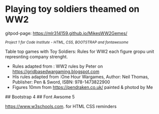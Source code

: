 # Playing toy soldiers theamed on WW2
gitpod-page: https://mlr314159.github.io/MikesWW2Gemes/

<p style = "font-style:italic; font-size:smaller;">Project 1 for Code Institute - HTML, CSS, BOOTSTRAP and fontawesome</p>
<p>
	Table top games with Toy Soldiers: Rules for WW2 each figure gropu unit represnting company strenght.
	<ul>
		<li>Rules adapted from : WW2 rules by Peter on <a href ="https://gridbasedwargaming.blogspot.com" target="_blank">https://gridbasedwargaming.blogspot.com</a></li>
		<li>His rules adapted from :One Hour Wargames, Author: Neil Thomas, Publisher: Pen & Sword, ISBN: 978-1473822900</li>
		<li>Figures 10mm from <a href ="https://pendraken.co.uk/" target="_blank">https://pendraken.co.uk/</a> painted & photod by Me</li>		
	</ul>
</p>
## Bootstrap 4
## Font Awsome 5

https://www.w3schools.com.  for HTML CSS reminders